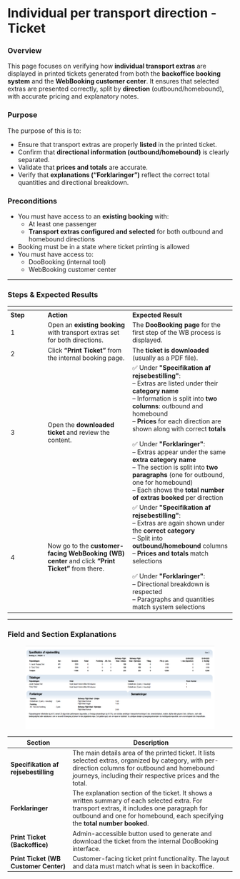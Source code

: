 # Individual per transport direction - Ticket

### **Overview**

This page focuses on verifying how **individual transport extras** are displayed in printed tickets generated from both the **backoffice booking system** and the **WebBooking customer center**. It ensures that selected extras are presented correctly, split by **direction** (outbound/homebound), with accurate pricing and explanatory notes.

### **Purpose**

The purpose of this is to:

* Ensure that transport extras are properly **listed** in the printed ticket.
* Confirm that **directional information (outbound/homebound)** is clearly separated.
* Validate that **prices and totals** are accurate.
* Verify that **explanations (“Forklaringer”)** reflect the correct total quantities and directional breakdown.

### **Preconditions**

* You must have access to an **existing booking** with:
  * At least one passenger
  * **Transport extras configured and selected** for both outbound and homebound directions
* Booking must be in a state where ticket printing is allowed
* You must have access to:
  * DooBooking (internal tool)
  * WebBooking customer center

***

### **Steps & Expected Results**

<table data-header-hidden><thead><tr><th width="69"></th><th></th><th></th></tr></thead><tbody><tr><td><strong>Step</strong></td><td><strong>Action</strong></td><td><strong>Expected Result</strong></td></tr><tr><td>1</td><td>Open an <strong>existing booking</strong> with transport extras set for both directions.</td><td>The <strong>DooBooking page</strong> for the first step of the WB process is displayed.</td></tr><tr><td>2</td><td>Click <strong>“Print Ticket”</strong> from the internal booking page.</td><td>The <strong>ticket is downloaded</strong> (usually as a PDF file).</td></tr><tr><td>3</td><td>Open the <strong>downloaded ticket</strong> and review the content.</td><td>✅ Under <strong>"Specifikation af rejsebestilling"</strong>:<br>– Extras are listed under their <strong>category name</strong><br>– Information is split into <strong>two columns</strong>: outbound and homebound<br>– <strong>Prices</strong> for each direction are shown along with correct <strong>totals</strong><br><br>✅ Under <strong>"Forklaringer"</strong>:<br>– Extras appear under the same <strong>extra category name</strong><br>– The section is split into <strong>two paragraphs</strong> (one for outbound, one for homebound)<br>– Each shows the <strong>total number of extras booked</strong> per direction</td></tr><tr><td>4</td><td>Now go to the <strong>customer-facing WebBooking (WB) center</strong> and click <strong>“Print Ticket”</strong> from there.</td><td>✅ Under <strong>"Specifikation af rejsebestilling"</strong>:<br>– Extras are again shown under the <strong>correct category</strong><br>– Split into <strong>outbound/homebound</strong> columns<br>– <strong>Prices and totals</strong> match selections<br><br>✅ Under <strong>"Forklaringer"</strong>:<br>– Directional breakdown is respected<br>– Paragraphs and quantities match system selections</td></tr></tbody></table>

***

### **Field and Section Explanations**

<figure><img src="../../../.gitbook/assets/image (314).png" alt=""><figcaption></figcaption></figure>

| **Section**                           | **Description**                                                                                                                                                                                                            |
| ------------------------------------- | -------------------------------------------------------------------------------------------------------------------------------------------------------------------------------------------------------------------------- |
| **Specifikation af rejsebestilling**  | The main details area of the printed ticket. It lists selected extras, organized by category, with per-direction columns for outbound and homebound journeys, including their respective prices and the total.             |
| **Forklaringer**                      | The explanation section of the ticket. It shows a written summary of each selected extra. For transport extras, it includes one paragraph for outbound and one for homebound, each specifying the **total number booked**. |
| **Print Ticket (Backoffice)**         | Admin-accessible button used to generate and download the ticket from the internal DooBooking interface.                                                                                                                   |
| **Print Ticket (WB Customer Center)** | Customer-facing ticket print functionality. The layout and data must match what is seen in backoffice.                                                                                                                     |
